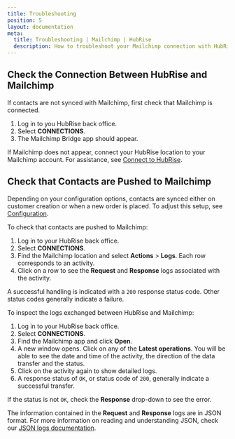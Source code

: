 ```yaml
---
title: Troubleshooting
position: 5
layout: documentation
meta:
  title: Troubleshooting | Mailchimp | HubRise
  description: How to troubleshoot your Mailchimp connection with HubRise. Follow these instructions to resolve common issues.
---
```


## Check the Connection Between HubRise and Mailchimp

If contacts are not synced with Mailchimp, first check that Mailchimp is connected.

1. Log in to you HubRise back office.
1. Select **CONNECTIONS**.
1. The Mailchimp Bridge app should appear.

If Mailchimp does not appear, connect your HubRise location to your Mailchimp account. For assistance, see [Connect to HubRise](/apps/mailchimp/connect-hubrise).

## Check that Contacts are Pushed to Mailchimp

Depending on your configuration options, contacts are synced either on customer creation or when a new order is placed. To adjust this setup, see [Configuration](/apps/mailchimp/configuration).

To check that contacts are pushed to Mailchimp:

1. Log in to your HubRise back office.
1. Select **CONNECTIONS**.
1. Find the Mailchimp location and select **Actions** > **Logs**. Each row corresponds to an activity.
1. Click on a row to see the **Request** and **Response** logs associated with the activity.

A successful handling is indicated with a `200` response status code. Other status codes generally indicate a failure.

To inspect the logs exchanged between HubRise and Mailchimp:

1. Log in to your HubRise back office.
1. Select **CONNECTIONS**.
1. Find the Mailchimp app and click **Open**.
1. A new window opens. Click on any of the **Latest operations**. You will be able to see the date and time of the activity, the direction of the data transfer and the status.
1. Click on the activity again to show detailed logs.
1. A response status of `OK`, or status code of `200`, generally indicate a successful transfer.

If the status is not `OK`, check the **Response** drop-down to see the error.

The information contained in the **Request** and **Response** logs are in JSON format. For more information on reading and understanding JSON, check our [JSON logs documentation](/docs/hubrise-logs).
